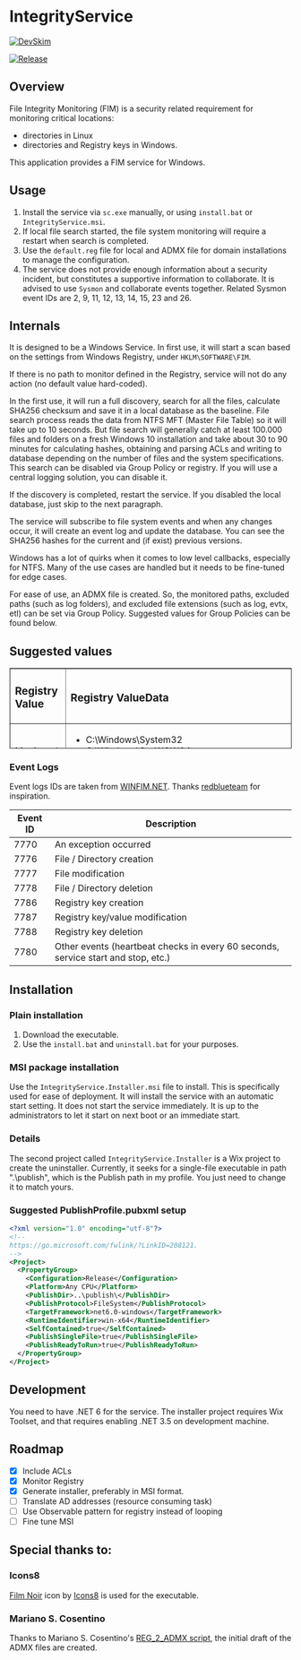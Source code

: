 # IntegrityService

[![DevSkim](https://github.com/zbalkan/IntegrityService/actions/workflows/devskim.yml/badge.svg)](https://github.com/zbalkan/IntegrityService/actions/workflows/devskim.yml)

[![Release](https://github.com/zbalkan/IntegrityService/actions/workflows/dotnet.yml/badge.svg)](https://github.com/zbalkan/IntegrityService/actions/workflows/dotnet.yml)

## Overview
File Integrity Monitoring (FIM) is a security related requirement for monitoring critical locations:
* directories in Linux
* directories and Registry keys in Windows.

This application provides a FIM service for Windows.

## Usage
1. Install the service via `sc.exe` manually, or using `install.bat` or `IntegrityService.msi`.
2. If local file search started, the file system monitoring will require a restart when search is completed.
3. Use the `default.reg` file for local and ADMX file for domain installations to manage the configuration.
4. The service does not provide enough information about a security incident, but constitutes a supportive information to collaborate. It is advised to use `Sysmon` and collaborate events together. Related Sysmon event IDs are 2, 9, 11, 12, 13, 14, 15, 23 and 26.

## Internals
It is designed to be a Windows Service. In first use, it will start a scan based on the settings from Windows Registry, under `HKLM\SOFTWARE\FIM`.

If there is no path to monitor defined in the Registry, service will not do any action (no default value hard-coded).

In the first use, it will run a full discovery, search for all the files, calculate SHA256 checksum and save it in a local database as the baseline. File search process reads the data from NTFS MFT (Master File Table) so it will take up to 10 seconds. But file search will generally catch at least 100.000 files and folders on a fresh Windows 10 installation and take about 30 to 90 minutes for calculating hashes, obtaining and parsing ACLs and writing to database depending on the number of files and the system specifications. This search can be disabled via Group Policy or registry. If you will use a central logging solution, you can disable it.

If the discovery is completed, restart the service. If you disabled the local database, just skip to the next paragraph.

The service  will subscribe to file system events and when any changes occur, it will create an event log and update the database. You can see the SHA256 hashes for the current and (if exist) previous versions.

Windows has a lot of quirks when it comes to low level callbacks, especially for NTFS. Many of the use cases are handled but it needs to be fine-tuned for edge cases.

For ease of use, an ADMX file is created. So, the monitored paths, excluded paths (such as log folders), and excluded file extensions (such as log, evtx, etl) can be set via Group Policy. Suggested values for Group Policies can be found below.

## Suggested values
<table style="border-collapse: collapse; width: 100%; height: 144px;" border="1">
    <tbody>
        <tr style="height: 18px;">
            <td style="width: 23.1657%; height: 18px;"><h3>Registry Value</h3></td>
            <td style="width: 76.8343%; height: 18px;"><h3>Registry ValueData</h3></td>
        </tr>
        <tr style="height: 18px;">
            <td style="width: 23.1657%; height: 18px;">Monitored Paths</td>
            <td style="width: 76.8343%; height: 18px;">
                <ul>
                    <li>C:\Windows\System32</li>
                    <li>C:\Windows\SysWOW64</li>
                    <li>C:\Program Files</li>
                    <li>C:\Program Files (x86)</li>
                </ul>
            </td>
        </tr>
        <tr style="height: 18px;">
            <td style="width: 23.1657%; height: 18px;">Excluded Paths</td>
            <td style="width: 76.8343%; height: 18px;">
                <ul>
                    <li>C:\Windows\System32\winevt</li>
                    <li>C:\Windows\System32\sru</li>
                    <li>C:\Windows\System32\config</li>
                    <li>C:\Windows\System32\catroot2</li>
                    <li>C:\Windows\System32\LogFiles</li>
                    <li>C:\Windows\System32\wbem</li>
                    <li>C:\Windows\System32\WDI\LogFiles</li>
                    <li>C:\Windows\System32\Microsoft\Protect\Recovery</li>
                    <li>C:\Windows\SysWOW64\winevt</li>
                    <li>C:\Windows\SysWOW64\sru</li>
                    <li>C:\Windows\SysWOW64\config</li>
                    <li>C:\Windows\SysWOW64\catroot2</li>
                    <li>C:\Windows\SysWOW64\LogFiles</li>
                    <li>C:\Windows\SysWOW64\wbem</li>
                    <li>C:\Windows\SysWOW64\WDI\LogFiles</li>
                    <li>C:\Windows\SysWOW64\Microsoft\Protect\Recovery</li>
                    <li>C:\Program Files\Windows Defender Advanced Threat Protection\Classification\Configuration</li>
                    <li>C:\Program Files\Microsoft OneDrive\StandaloneUpdater\logs</li>
                </ul>
            </td>
        </tr>
        <tr style="height: 18px;">
            <td style="width: 23.1657%; height: 18px;">Excluded Extensions</td>
            <td style="width: 76.8343%; height: 18px;">
                <ul>
                    <li>.log</li>
                    <li>.evtx</li>
                    <li>.etl</li>
                </ul>
            </td>
        </tr>
        <tr style="height: 18px;">
            <td style="width: 23.1657%; height: 18px;">Enable Registry Monitoring</td>
            <td style="width: 76.8343%; height: 18px;">
                <p>0 (false)</p>
            </td>
        </tr>
        <tr style="height: 18px;">
            <td style="width: 23.1657%; height: 18px;">Monitored Keys</td>
            <td style="width: 76.8343%; height: 18px;">
                <ul>
                    <li>Computer\HKEY_LOCAL_MACHINE\SOFTWARE\FIM</li>
                    <li>Computer\HKEY_LOCAL_MACHINE\SOFTWARE\Microsoft\Windows\CurrentVersion\Run</li>
                    <li>Computer\HKEY_LOCAL_MACHINE\SOFTWARE\Microsoft\Windows\CurrentVersion\RunOnce</li>
                    <li>Computer\HKEY_LOCAL_MACHINE\SOFTWARE\Microsoft\Windows NT\CurrentVersion\Winlogon</li>
                </ul>
            </td>
        </tr>
        <tr style="height: 18px;">
            <td style="width: 23.1657%; height: 18px;">Excluded keys</td>
            <td style="width: 76.8343%; height: 18px;"></td>
        </tr>
        <tr style="height: 18px;">
            <td style="width: 23.1657%; height: 18px;">Heartbeat interval</td>
            <td style="width: 76.8343%; height: 18px;">60</td>
        </tr>
    </tbody>
</table>

### Event Logs
Event logs IDs are taken from [WINFIM.NET](https://github.com/redblueteam/WinFIM.NET). Thanks [redblueteam](https://github.com/redblueteam) for inspiration.

| Event ID | Description |
|----------|-------------|
| 7770 | An exception occurred |
| 7776 | File / Directory creation |
| 7777 | File modification |
| 7778 | File / Directory deletion |
| 7786 | Registry key creation |
| 7787 | Registry key/value modification |
| 7788 | Registry key deletion |
| 7780 | Other events (heartbeat checks in every 60 seconds, service start and stop, etc.) |


## Installation
### Plain installation
1. Download the executable.
2. Use the `install.bat` and `uninstall.bat` for your purposes.
### MSI package installation
Use the `IntegrityService.Installer.msi` file to install. This is specifically used for ease of deployment. It will install the service with an automatic start setting. It does not start the service immediately. It is up to the administrators to let it start on next boot or an immediate start.

### Details
The second project called `IntegrityService.Installer` is a Wix project to create the uninstaller. Currently, it seeks for a single-file executable in path ".\publish\", which is the Publish path in my profile. You just need to change it to match yours.

### Suggested PublishProfile.pubxml setup
```xml
<?xml version="1.0" encoding="utf-8"?>
<!--
https://go.microsoft.com/fwlink/?LinkID=208121.
-->
<Project>
  <PropertyGroup>
    <Configuration>Release</Configuration>
    <Platform>Any CPU</Platform>
    <PublishDir>..\publish\</PublishDir>
    <PublishProtocol>FileSystem</PublishProtocol>
    <TargetFramework>net6.0-windows</TargetFramework>
    <RuntimeIdentifier>win-x64</RuntimeIdentifier>
    <SelfContained>true</SelfContained>
    <PublishSingleFile>true</PublishSingleFile>
    <PublishReadyToRun>true</PublishReadyToRun>
  </PropertyGroup>
</Project>
```

## Development
You need to have .NET 6 for the service. The installer project requires Wix Toolset, and that requires enabling .NET 3.5 on development machine.

## Roadmap
- [x] Include ACLs
- [x] Monitor Registry
- [x] Generate installer, preferably in MSI format.
- [ ] Translate AD addresses (resource consuming task)
- [ ] Use Observable pattern for registry instead of looping
- [ ] Fine tune MSI

## Special thanks to:
### Icons8
[Film Noir](https://icons8.com/icon/6883/film-noir) icon by [Icons8](https://icons8.com) is used for the executable.
### Mariano S. Cosentino
Thanks to Mariano S. Cosentino's [REG_2_ADMX script](https://mscosentino-en.blogspot.com/2010/02/convert-registry-file-to-admx-policy.html), the initial draft of the ADMX files are created.
